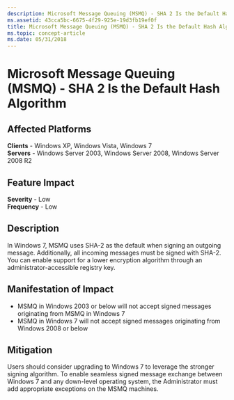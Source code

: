 ```yaml
---
description: Microsoft Message Queuing (MSMQ) - SHA 2 Is the Default Hash Algorithm
ms.assetid: 43cca5bc-6675-4f29-925e-19d3fb19ef0f
title: Microsoft Message Queuing (MSMQ) - SHA 2 Is the Default Hash Algorithm
ms.topic: concept-article
ms.date: 05/31/2018
---
```


# Microsoft Message Queuing (MSMQ) - SHA 2 Is the Default Hash Algorithm

## Affected Platforms

 **Clients** - Windows XP, Windows Vista, Windows 7  
**Servers** - Windows Server 2003, Windows Server 2008, Windows Server 2008 R2  










## Feature Impact

 **Severity** - Low  
**Frequency** - Low  





## Description

In Windows 7, MSMQ uses SHA-2 as the default when signing an outgoing message. Additionally, all incoming messages must be signed with SHA-2. You can enable support for a lower encryption algorithm through an administrator-accessible registry key.

## Manifestation of Impact

-   MSMQ in Windows 2003 or below will not accept signed messages originating from MSMQ in Windows 7
-   MSMQ in Windows 7 will not accept signed messages originating from Windows 2008 or below

## Mitigation

Users should consider upgrading to Windows 7 to leverage the stronger signing algorithm. To enable seamless signed message exchange between Windows 7 and any down-level operating system, the Administrator must add appropriate exceptions on the MSMQ machines.

 

 



